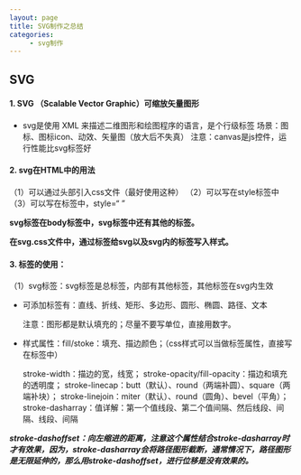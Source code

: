 ```yaml
---
layout: page
title: SVG制作之总结
categories:
     - svg制作
---
```


## SVG
#### 1. SVG （Scalable Vector Graphic）可缩放矢量图形
- svg是使用 XML 来描述二维图形和绘图程序的语言，是个行级标签
场景：图标、图标icon、动效、矢量图（放大后不失真）
注意：canvas是js控件，运行性能比svg标签好

#### 2. svg在HTML中的用法

（1）可以通过头部引入css文件（最好使用这种）
（2）可以写在style标签中
（3）可以写在标签中，style=“   ”

**svg标签在body标签中，svg标签中还有其他的标签。**

**在svg.css文件中，通过标签给svg以及svg内的标签写入样式。**



#### 3. 标签的使用：

（1）svg标签：svg标签是总标签，内部有其他标签，其他标签在svg内生效
- 可添加标签有：直线、折线、矩形、多边形、圆形、椭圆、路径、文本

  注意：图形都是默认填充的；尽量不要写单位，直接用数字。

- 样式属性：fill/stoke：填充、描边颜色；（css样式可以当做标签属性，直接写在标签中）

  stroke-width：描边的宽，线宽；
  stroke-opacity/fill-opacity：描边和填充的透明度；
  stroke-linecap：butt（默认）、round（两端补圆）、square（两端补块）；
  stroke-linejoin：miter（默认）、round（圆角）、bevel（平角）；
  stroke-dasharray：值详解：第一个值线段、第二个值间隔、然后线段、间隔、线段、间隔

***stroke-dashoffset：向左缩进的距离，注意这个属性结合stroke-dasharray时才有效果，因为，stroke-dasharray会将路径图形截断，通常情况下，路径图形是无限延伸的，那么用stroke-dashoffset，进行位移是没有效果的。***

